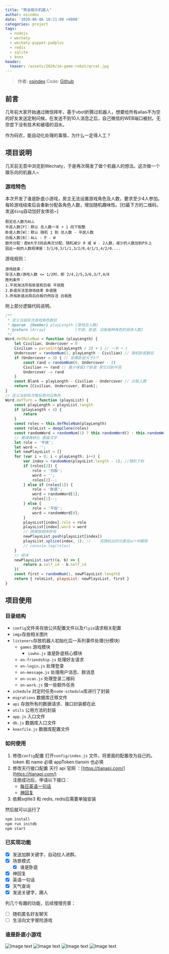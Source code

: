 ```yaml
---
title: "聚会娱乐机器人"
author: osindex
date: '2020-06-06 10:21:00 +0800'
categories: project
tags:
  - nodejs
  - wechaty
  - wechaty-puppet-padplus
  - redis
  - sqlite
  - knex
header:
  teaser: /assets/2020/im-game-robot/qrcat.jpg 
---
```


<!-- markdownlint-disable -->
> 作者: [osindex](https://github.com/osindex)
> Code: [Github](https://github.com/osindex/im-robot)

## 前言
几年前大家开始通过微信拜年，基于vbot折腾过机器人，想要给所有alias不为空的好友发送定制问候，在发送不到10人消息之后，自己微信的WEB端口被封。无奈尝下没有技术和被墙的泪水。

作为码农，能自动化处理的事情，为什么一定得人工？

## 项目说明
几天前无意中浏览到Wechaty，于是再次萌发了做个机器人的想法。这次做一个娱乐向的机器人~

### 游戏特色
本次开发了谁是卧底小游戏，房主无法设置游戏角色及人数，要求至少4人参加。每轮游戏结束后会重新分配各角色人数，增加随机趣味性。[扫最下方的二维码，发送`ding`自动加好友体验~]
```
假定总人数为ALL
平民人数[P]：默认 总人数一半 + 1 向下取整
卧底人数[W]：默认 随机 1 到 总人数 - 平民人数
白板人数[B]：ALL - P - W
额外分配：若W大于3则会再次分配，随机减少 0 或 W - 2人数，减少的人数加到P头上
因此一般的人数规律是：3/1/0,3/1/1,3/2/0,4/1/1,4/2/0....
```
游戏规则：
```
游戏结束：
存活人数/游戏人数 <= 1/2时，即 2/4,2/5,3/6,3/7,4/8
胜利条件：
1.平民淘汰所有卧底和白板 平民胜
2.卧底存活至游戏结束 卧底胜
3.所有卧底出局后白板仍然存活 白板胜
```
附上部分逻辑代码说明。
```javascript
/**
 * 定义当前轮次游戏角色数目
 * @param  {Number} playLength [游戏总人数]
 * @return {Array}             [平民、卧底、白板每种角色的具体人数]
 */
Word.defRoleNum = function (playLength) {
    let Civilian, Undercover = 0
    Civilian = parseInt(playLength / 2) + 1 // 一半 + 1
    Undercover = randomNum(1, playLength - Civilian) // 随机卧底数目
    if (Undercover > 3) { // 如果卧底大于3个
        const rand = randomNum(0, Undercover - 2)
        Civilian += rand // 最少保留1个卧底 其它归到平民
        Undercover -= rand
    }
    const Blank = playLength - Civilian - Undercover // 白板人数
    return [Civilian, Undercover, Blank];
}
// 定义当前轮次每玩家对应角色
Word.defTurn = function (playsList) {
    const playLength = playsList.length
    if (playLength < 4) {
        return
    }
    const roles = this.defRoleNum(playLength)
    const roleList = deepClone(roles)
    const randomWord = randomNum(1) ? this.randomWord() : this.randomWord().reverse()
    // 难得再转化 直接汉字
    let role = '平民';
    let word = '';
    let newPlaysList = []
    for (var i = 0; i < playLength; i++) {
        var index = randomNum(playsList.length - 1); //随机下标
        if (roles[2]) {
            role = '白板';
            word = '';
            roles[2]--;
        } else if (roles[1]) {
            role = '卧底';
            word = randomWord[1];
            roles[1]--;
        } else {
            role = '平民';
            word = randomWord[0];
        }
        playsList[index].role = role
        playsList[index].word = word
        // 顺便按顺序排号
        newPlaysList.push(playsList[index])
        playsList.splice(index, 1); //    将随机出的元素在arr中删除            
        // console.log(roles)
    }
    // 排序
    newPlaysList.sort((a, b) => {
        return a.self_id - b.self_id
    })
    const first = randomNum(1, newPlaysList.length)
    return { roleList, playsList: newPlaysList, first }
}
```

## 项目使用

### 目录结构

- `config`文件夹存放公共配置文件以及`flyio`请求相关配置
- `imgs`存放相关图片
- `listeners`存放机器人初始化后一系列事件处理(分模块)
  - `games` 游戏模块
  	- `iswho.js` 谁是卧底核心模块
  - `on-friendship.js` 处理好友请求
  - `on-login.js` 处理登录
  - `on-message.js` 处理用户消息、群消息
  - `on-scan.js` 处理登录二维码
  - `on-work.js` 做一些额外任务
- `schedule` 对定时任务`node-schedule`库进行了封装
- `migrations` 数据库迁移文件
- `api` 存放所有的数据请求、接口封装都在此
- `utils` 公用方法的封装
- `app.js` 入口文件
- `db.js` 数据库入口文件
- `knexfile.js` 数据库配置文件

### 如何使用

1. 修改`config`配置
   打开`config/index.js` 文件，将里面的配置改为自己的。
   token 和 name 必填 appToken.tianxin 也必填
2. 修改天行接口配置
   天行 api 官网 ：[https://tianapi.com/](https://tianapi.com/)  
    注册成功后，申请以下接口：
   - [每日英语一句话](https://www.tianapi.com/apiview/62)
   - [神回复](https://www.tianapi.com/apiview/39)
3. 依赖sqlite3 和 redis, redis应需要单独安装

然后就可以运行了

```bash
npm install
npm run initdb
npm start
```
### 已实现功能

- [x] 发送加群关键字，自动拉人进群。
- [x] 场景模式
  - [x] 谁是卧底
- [x] 神回复
- [x] 英语一句话
- [x] 天气查询
- [x] 发送关键字，踢人

列几个有趣的功能，后续慢慢完善：

- [ ] 随机匿名好友聊天
- [ ] 生活向文字冒险游戏

### 谁是卧底小游戏
![Image text](/assets/2020/im-game-robot/A20200605161518.png)
![Image text](/assets/2020/im-game-robot/B20200605161653.png)
![Image text](/assets/2020/im-game-robot/C20200605161807.png)
![Image text](/assets/2020/im-game-robot/qrbread.jpg)
